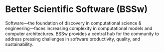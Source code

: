 # Better Scientific Software (BSSw)

Software—the foundation of discovery in computational science & engineering—faces increasing complexity in computational models and computer architectures. BSSw provides a central hub for the community to address pressing challenges in software productivity, quality, and sustainability.

<!---
Slide1 L: ../images/Blog_1119_seasonal.png
Slide1 R: ../Articles/Blog/EditorialThanks-2023.md
Slide2 L: ../CuratedContent/SolidDesignPrinciples.md
Slide2 R: ../CuratedContent/hpcbp-webinars-cc.md
Slide3 L: ../CuratedContent/SoftwareSustainabilityMatrix.md
Slide3 R: ../CuratedContent/ColorOracleTool.md
Slide4 L: ../Events/hpcbp-081-securesoftware.md
Slide4 R: ../Events/2023-11-code-review-survey-rse.md
--->

<!---
Note: We have had up to 7 L and R panels in the carousel, even if the current carousel may be shorter.

Caution: Blank line after first comment mark (or before last comment mark) causes build failure.
LCM: Saving for use again later

Slide1 L: ../images/Blog_2310_BigCode.png
Slide1 R: ../Articles/Blog/2023-10-fear-of-large-codes.md
Slide2 L: ../images/Blog_2310_INTERSECT_Edit.png
Slide2 R: ../Articles/Blog/2023-10-intersect.md
Slide3 L: ../images/Blog_2307_io.png
Slide3 R: ../Articles/Blog/2023-09-io-storage-characterization.md
Slide4 L: ../CuratedContent/SoftwareSustainabilityMatrix.md
Slide4 R: ../CuratedContent/ColorOracleTool.md
Slide5 L: ../CuratedContent/SmartLibs.md
Slide5 R: ../CuratedContent/AllInMaintainersDEIResourceHub.md
Slide6 L: ../Events/hpcbp-080-ideas.md 
Slide6 R: ../Events/2023-11-sc23-sw-events.md
Slide7 L: ../Events/2023-repro-climate.md
Slide7 R: ../Events/2023-sc23-correctness.md
--->

<!---
[Site Overview](SiteOverview.md)

[Communities Overview](CommunitiesOverview.md)

[Intro to CSE](IntroToCse.md)

[Intro to HPC](IntroToHpc.md)

--->
